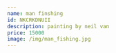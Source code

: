 ```yaml
---
name: man finshing
id: NKCRKDNUII
description: painting by neil van
price: 15000
image: /img/man_fishing.jpg
---
```

